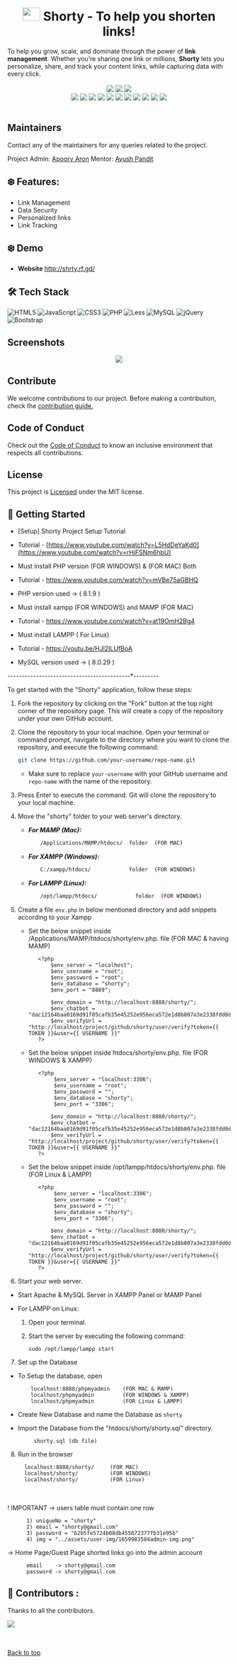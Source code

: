 <h1 align = "center">  <img src = "./assets/img/inside-header-logo.png" height = "30" width = "40">&nbspShorty - To help you shorten links! </h1>
<!-- <hr> -->
<div>
To help you grow, scale, and dominate through the power of <b>link management</b>. Whether you’re sharing one link or millions, <b>Shorty</b> lets you personalize, share, and track your content links, while capturing data with every click.</div>
 </div>
 <br>
<div align="center">
  <img src="https://forthebadge.com/images/badges/built-with-love.svg" />
  <img src="https://forthebadge.com/images/badges/uses-brains.svg" />
  <img src="https://forthebadge.com/images/badges/powered-by-responsibility.svg" />
  <br/>
  <img src="https://img.shields.io/github/repo-size/apoorvaron/Shorty?style=for-the-badge" />
  <img src="https://img.shields.io/github/license/apoorvaron/Shorty?style=for-the-badge" />
  <img src="https://img.shields.io/github/issues-closed-raw/apoorvaron/Shorty?style=for-the-badge" />
  <img src="https://img.shields.io/github/issues/apoorvaron/Shorty?style=for-the-badge" />
  <img src="https://img.shields.io/github/issues-closed/apoorvaron/Shorty?style=for-the-badge" />
  <img src="https://img.shields.io/github/stars/apoorvaron/Shorty?style=for-the-badge" />
  <img src="https://img.shields.io/github/forks/apoorvaron/Shorty?style=for-the-badge" />
  <img src="https://img.shields.io/github/issues-pr/apoorvaron/Shorty?style=for-the-badge" />
  <img src="https://img.shields.io/github/last-commit/apoorvaron/Shorty?style=for-the-badge" />
  <img src="https://img.shields.io/github/contributors/apoorvaron/Shorty?style=for-the-badge" />
  <img src="https://img.shields.io/github/issues-pr-closed-raw/apoorvaron/Shorty?style=for-the-badge" />
  
</div>
<br>

## Maintainers

Contact any of the maintainers for any queries related to the project.

Project Admin:
[Apoorv Aron](https://www.linkedin.com/in/apoorv-aron-742882212/)
Mentor:
[Ayush Pandit](https://www.linkedin.com/in/ayushpanditmoto/)

## :snowflake: Features:

-   Link Management
-   Data Security
-   Personalized links
-   Link Tracking

## :snowflake: Demo

-   **Website** http://shrty.rf.gd/

## :hammer_and_wrench: Tech Stack

![HTML5](https://img.shields.io/badge/html5-%23E34F26.svg?style=for-the-badge&logo=html5&logoColor=white)
![JavaScript](https://img.shields.io/badge/javascript-%23323330.svg?style=for-the-badge&logo=javascript&logoColor=%23F7DF1E)
![CSS3](https://img.shields.io/badge/css3-%231572B6.svg?style=for-the-badge&logo=css3&logoColor=white)
![PHP](https://img.shields.io/badge/php-%23777BB4.svg?style=for-the-badge&logo=php&logoColor=white)
![Less](https://img.shields.io/badge/less-2B4C80?style=for-the-badge&logo=less&logoColor=white)
![MySQL](https://img.shields.io/badge/mysql-%2300f.svg?style=for-the-badge&logo=mysql&logoColor=white)
![jQuery](https://img.shields.io/badge/jquery-%230769AD.svg?style=for-the-badge&logo=jquery&logoColor=white)
![Bootstrap](https://img.shields.io/badge/bootstrap-%238511FA.svg?style=for-the-badge&logo=bootstrap&logoColor=white)

## Screenshots

<div align = "center">
<img src = "./img/screenshot.gif">
</div>
<div id="top">

## Contribute

We welcome contributions to our project.
Before making a contribution, check the <a href="https://github.com/apoorvaron/Shorty/blob/main/CONTRIBUTING.md">contribution guide.</a>

## Code of Conduct

Check out the <a href="https://github.com/apoorvaron/Shorty/blob/main/CODE_OF_CONDUCT.md">Code of Conduct</a> to know an inclusive environment that respects all contributions.

## License

This project is <a href="https://github.com/apoorvaron/Shorty/blob/main/LICENSE">Licensed</a> under the MIT license.

## 🚀 Getting Started

-   [Setup] Shorty Project Setup Tutorial
-   Tutorial - [https://www.youtube.com/watch?v=L5HdDeYaKd0](https://www.youtube.com/watch?v=rHiFSNm6hbU)

-   Must install PHP version (FOR WINDOWS) & (FOR MAC) Both
-   Tutorial - https://www.youtube.com/watch?v=mVBe75aGBHQ
-   PHP version used -> ( 8.1.9 )

-   Must install xampp (FOR WINDOWS) and MAMP (FOR MAC)
-   Tutorial - https://www.youtube.com/watch?v=at19OmH2Bg4

-   Must install LAMPP ( For Linux)
-   Tutorial - https://youtu.be/HJl2ILUfBoA

-   MySQL version used -> ( 8.0.29 )

-------_---------_---------_---------_---------\*---------

To get started with the "Shorty" application, follow these steps:

1.  Fork the repository by clicking on the "Fork" button at the top right corner of the repository page. This will create a copy of the repository under your own GitHub account.

2.  Clone the repository to your local machine. Open your terminal or command prompt, navigate to the directory where you want to clone the repository, and execute the following command:

    ```bash
    git clone https://github.com/your-username/repo-name.git
    ```

    -   Make sure to replace `your-username` with your GitHub username and `repo-name` with the name of the repository.

3.  Press Enter to execute the command. Git will clone the repository to your local machine.
4.  Move the "shorty" folder to your web server's directory.

    -   _**For MAMP (Mac):**_ <br>

    ```bash
           /Applications/MAMP/htdocs/  folder  (FOR MAC)
    ```

    -   _**For XAMPP (Windows):**_ <br>

    ```bash
           C:/xampp/htdocs/            folder  (FOR WINDOWS)
    ```

    -   _**For LAMPP (Linux):**_ <br>

    ```bash
           /opt/lampp/htdocs/            folder  (FOR WINDOWS)
    ```

5.  Create a file `env.php` in below mentioned directory and add snippets according to your Xampp

    -   Set the below snippet inside /Applications/MAMP/htdocs/shorty/env.php. file (FOR MAC & having MAMP)

               <?php
                   $env_server = "localhost";
                   $env_username = "root";
                   $env_password = "root";
                   $env_database = "shorty";
                   $env_port = "8889";

                   $env_domain = "http://localhost:8888/shorty/";
                   $env_chatbot = "dac12164baa0169d91f05cafb35e45252e956eca572e1d8b807a3e2338fdd0dc/stage";
                   $env_verifyUrl = "http://localhost/project/github/shorty/user/verify?token={{ TOKEN }}&user={{ USERNAME }}"
               ?>

    -   Set the below snippet inside htdocs/shorty/env.php. file (FOR WINDOWS & XAMPP)

               <?php
                    $env_server = "localhost:3306";
                    $env_username = "root";
                    $env_password = "";
                    $env_database = "shorty";
                    $env_port = "3306";

                   $env_domain = "http://localhost:8080/shorty/";
                   $env_chatbot = "dac12164baa0169d91f05cafb35e45252e956eca572e1d8b807a3e2338fdd0dc/stage";
                   $env_verifyUrl = "http://localhost/project/github/shorty/user/verify?token={{ TOKEN }}&user={{ USERNAME }}"
               ?>

    -   Set the below snippet inside /opt/lampp/htdocs/shorty/env.php. file (FOR Linux & LAMPP)

               <?php
                    $env_server = "localhost:3306";
                    $env_username = "root";
                    $env_password = "";
                    $env_database = "shorty";
                    $env_port = "3306";

                   $env_domain = "http://localhost:8080/shorty/";
                   $env_chatbot = "dac12164baa0169d91f05cafb35e45252e956eca572e1d8b807a3e2338fdd0dc/stage";
                   $env_verifyUrl = "http://localhost/project/github/shorty/user/verify?token={{ TOKEN }}&user={{ USERNAME }}"
               ?>

6.  Start your web server.

-   Start Apache & MySQL Server in XAMPP Panel or MAMP Panel
-   For LAMPP on Linux:

    1.  Open your terminal.
    2.  Start the server by executing the following command:

            sudo /opt/lampp/lampp start

7. Set up the Database

-   To Setup the database, open

            localhost:8888/phpmyadmin    (FOR MAC & MAMP)
            localhost/phpmyadmin         (FOR WINDOWS & XAMPP)
            localhost/phpmyadmin         (FOR Linux & LAMPP)

-   Create New Database and name the Database as `shorty`
-   Import the Database from the "htdocs/shorty/shorty.sql" directory.

             shorty.sql (db file)

8.  Run in the browser

          localhost:8888/shorty/     (FOR MAC)
          localhost/shorty/          (FOR WINDOWS)
          localhost/shorty/          (FOR Linux)

<br><br>
! IMPORTANT -> users table must contain one row

          1) uniqueNo = "shorty"
          2) email = "shorty@gmail.com"
          3) password = "62b5fe5724b08db455672377fb31e95b"
          4) img = "../assets/user-img/1659983584admin-img.png"

-> Home Page/Guest Page shorted links go into the admin account

          email    -> shorty@gmail.com
          password -> shorty@gmail.com

<!-- ## Contributors ✨

Thanks go to these wonderful people 💪

![Contributors](https://contrib.rocks/image?repo=apoorvaron/Shorty)

 -->

## 🤝 Contributors :

Thanks to all the contributors.

<a href="https://github.com/apoorvaron/Shorty/graphs/contributors"><img src="https://contrib.rocks/image?repo=apoorvaron/Shorty"></a>

</div>

<br><br>
<a href="#top">Back to top</a>
